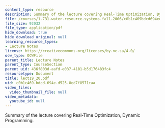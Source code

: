 ```yaml
---
content_type: resource
description: Summary of the lecture covering Real-Time Optimization, Dynamic Programming.
file: /courses/1-731-water-resource-systems-fall-2006/c0b1c469bdcd694ed5258ed7f8571caa_lect19_20.pdf
file_size: 92032
file_type: application/pdf
hide_download: true
hide_download_original: null
learning_resource_types:
- Lecture Notes
license: https://creativecommons.org/licenses/by-nc-sa/4.0/
ocw_type: OCWFile
parent_title: Lecture Notes
parent_type: CourseSection
parent_uid: 436f803d-aafd-e037-4181-b5d176483fc4
resourcetype: Document
title: lect19_20.pdf
uid: c0b1c469-bdcd-694e-d525-8ed7f8571caa
video_files:
  video_thumbnail_file: null
video_metadata:
  youtube_id: null
---
```

Summary of the lecture covering Real-Time Optimization, Dynamic Programming.